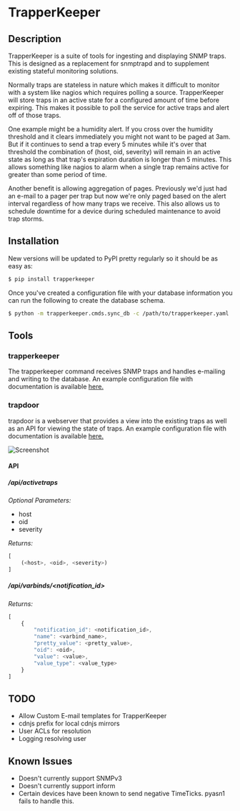 # TrapperKeeper

## Description
TrapperKeeper is a suite of tools for ingesting and displaying SNMP traps. This
is designed as a replacement for snmptrapd and to supplement existing stateful
monitoring solutions.

Normally traps are stateless in nature which makes it difficult to monitor with
a system like nagios which requires polling a source. TrapperKeeper will store
traps in an active state for a configured amount of time before expiring. This
makes it possible to poll the service for active traps and alert off of those
traps.

One example might be a humidity alert. If you cross over the humidity threshold
and it clears immediately you might not want to be paged at 3am. But if it
continues to send a trap every 5 minutes while it's over that threshold the
combination of (host, oid, severity) will remain in an active state as
long as that trap's expiration duration is longer than 5 minutes. This allows
something like nagios to alarm when a single trap remains active for greater
than some period of time.

Another benefit is allowing aggregation of pages. Previously we'd just had an
e-mail to a pager per trap but now we're only paged based on the alert interval
regardless of how many traps we receive. This also allows us to schedule
downtime for a device during scheduled maintenance to avoid trap storms.

## Installation

New versions will be updated to PyPI pretty regularly so it should be as easy
as:

```bash
$ pip install trapperkeeper
```

Once you've created a configuration file with your database information you
can run the following to create the database schema.

```bash
$ python -m trapperkeeper.cmds.sync_db -c /path/to/trapperkeeper.yaml
```
## Tools

### trapperkeeper

The trapperkeeper command receives SNMP traps and handles e-mailing and writing
to the database. An example configuration file with documentation is available [here.](conf/trapperkeeper.yaml)

### trapdoor

trapdoor is a webserver that provides a view into the existing traps as well as an
API for viewing the state of traps. An example configuration file with documentation is available [here.](conf/trapdoor.yaml)

![Screenshot](https://raw.githubusercontent.com/dropbox/trapperkeeper/master/images/trapdoor.png)

#### API

##### /api/activetraps
_*Optional Parameters:*_
 * host
 * oid
 * severity

_*Returns:*_
```javascript
[
    (<host>, <oid>, <severity>)
]
```

##### /api/varbinds/<notification_id>

_*Returns:*_
```javascript
[
    {
        "notification_id": <notification_id>,
        "name": <varbind_name>,
        "pretty_value": <pretty_value>,
        "oid": <oid>,
        "value": <value>,
        "value_type": <value_type>
    }
]
```

## TODO

  * Allow Custom E-mail templates for TrapperKeeper
  * cdnjs prefix for local cdnjs mirrors
  * User ACLs for resolution
  * Logging resolving user

## Known Issues

  * Doesn't currently support SNMPv3
  * Doesn't currently support inform
  * Certain devices have been known to send negative TimeTicks. pyasn1 fails to handle this.
